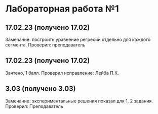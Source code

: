 # Лабораторная работа №1
## 17.02.23 (получено 17.02)
Замечание: построить уравнение регресии отдельно для каждого сегмента. Проверил: преподаватель
## 17.02.23 (получено 17.02)
Зачтено, 1 балл. Проверил исправление: Лейба П.К.
## 3.03 (получено 3.03)
Замечание: экспериментальные решения показал для 1, 2 задания. Проверил: Преподаватель
